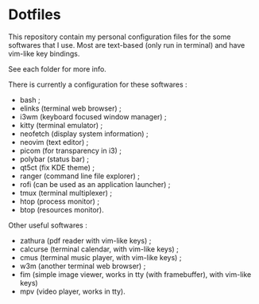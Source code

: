 # Dotfiles

This repository contain my personal configuration files for the some softwares that I use. Most are text-based (only run in terminal) and have vim-like key bindings.

See each folder for more info.

There is currently a configuration for these softwares :
- bash ;
- elinks (terminal web browser) ;
- i3wm (keyboard focused window manager) ;
- kitty (terminal emulator) ;
- neofetch (display system information) ;
- neovim (text editor) ;
- picom (for transparency in i3) ;
- polybar (status bar) ;
- qt5ct (fix KDE theme) ;
- ranger (command line file explorer) ;
- rofi (can be used as an application launcher) ;
- tmux (terminal multiplexer) ;
- htop (process monitor) ;
- btop (resources monitor).

Other useful softwares :
- zathura (pdf reader with vim-like keys) ;
- calcurse (terminal calendar, with vim-like keys) ;
- cmus (terminal music player, with vim-like keys) ;
- w3m (another terminal web browser) ;
- fim (simple image viewer, works in tty (with framebuffer), with vim-like keys)
- mpv (video player, works in tty).
